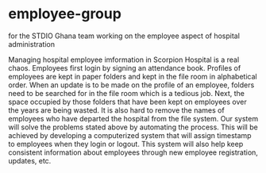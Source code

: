 employee-group
==============

for the STDIO Ghana team working on the employee aspect of hospital administration

Managing hospital employee imformation in Scorpion Hospital is a real chaos. Employees first login by signing an attendance book. Profiles of employees are kept in paper folders and kept in the file room in alphabetical order. When an update is to be made on the profile of an employee, folders need to be searched for in the file room which is a tedious job. Next, the space occupied by those folders that have been kept on employees over the years are being wasted. It is also hard to remove the names of employees who have departed the hospital from the file system. Our system will solve the problems stated above by automating the process. This will be achieved by developing a computerized system that will assign timestamp to employees when they login or logout. This system will also help keep consistent information about employees through new employee registration, updates, etc. 

